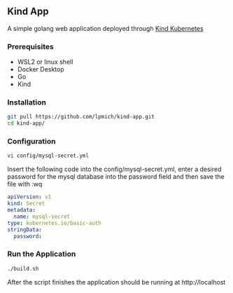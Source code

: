 ## Kind App
A simple golang web application deployed through [Kind Kubernetes](https://kind.sigs.k8s.io/)

### Prerequisites
- WSL2 or linux shell
- Docker Desktop
- Go
- Kind

### Installation
```bash
git pull https://github.com/lpmich/kind-app.git
cd kind-app/
```

### Configuration
```bash
vi config/mysql-secret.yml
```
Insert the following code into the config/mysql-secret.yml, enter a desired password for the mysql database into the password field and then save the file with :wq
```yaml
apiVersion: v1
kind: Secret
metadata:
  name: mysql-secret
type: kubernetes.io/basic-auth
stringData:
  password:
```

### Run the Application
```bash
./build.sh
```
After the script finishes the application should be running at http://localhost
